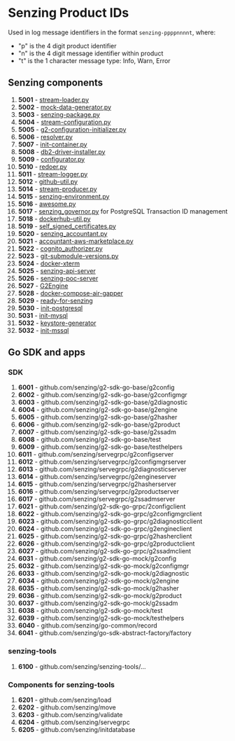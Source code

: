 # Senzing Product IDs

Used in log message identifiers in the format `senzing-ppppnnnnt`, where:

- "p" is the 4 digit product identifier
- "n" is the 4 digit message identifier within product
- "t" is the 1 character message type: Info, Warn, Error

## Senzing components

1. **5001** - [stream-loader.py](https://github.com/Senzing/stream-loader/blob/main/stream-loader.py)
1. **5002** - [mock-data-generator.py](https://github.com/Senzing/mock-data-generator/blob/main/mock-data-generator.py)
1. **5003** - [senzing-package.py](https://github.com/Senzing/senzing-package/blob/main/senzing-package.py)
1. **5004** - [stream-configuration.py](https://github.com/Senzing/stream-configuration/blob/main/stream-configuration.py)
1. **5005** - [g2-configuration-initializer.py](https://github.com/Senzing/g2-configuration-initializer/blob/main/g2-configuration-initializer.py)
1. **5006** - [resolver.py](https://github.com/Senzing/resolver/blob/main/resolver.py)
1. **5007** - [init-container.py](https://github.com/Senzing/docker-init-container/blob/main/init-container.py)
1. **5008** - [db2-driver-installer.py](https://github.com/Senzing/docker-db2-driver-installer/blob/main/db2-driver-installer.py)
1. **5009** - [configurator.py](https://github.com/Senzing/configurator/blob/main/configurator.py)
1. **5010** - [redoer.py](https://github.com/Senzing/redoer/blob/main/redoer.py)
1. **5011** - [stream-logger.py](https://github.com/Senzing/stream-logger/blob/main/stream-logger.py)
1. **5012** - [github-util.py](https://github.com/Senzing/github-util/blob/main/github-util.py)
1. **5014** - [stream-producer.py](https://github.com/Senzing/stream-producer/blob/main/stream-producer.py)
1. **5015** - [senzing-environment.py](https://github.com/Senzing/stream-producer/blob/main/senzing-environment.py)
1. **5016** - [awesome.py](https://github.com/Senzing/awesome/blob/main/awesome.py)
1. **5017** - [senzing_governor.py](https://github.com/Senzing/governor-postgresql-transaction-id/blob/main/senzing_governor.py) for PostgreSQL Transaction ID management
1. **5018** - [dockerhub-util.py](https://github.com/Senzing/dockerhub-util/blob/main/dockerhub-util.py)
1. **5019** - [self_signed_certificates.py](https://github.com/Senzing/aws-lambda-self-signed-certificates/blob/main/self_signed_certificates.py)
1. **5020** - [senzing_accountant.py](https://github.com/Senzing/accountant-aws-marketplace)
1. **5021** - [accountant-aws-marketplace.py](https://github.com/Senzing/accountant-aws-marketplace)
1. **5022** - [cognito_authorizer.py](https://github.com/Senzing/aws-lambda-cognito-authorizer/blob/main/cognito_authorizer.py)
1. **5023** - [git-submodule-versions.py](https://github.com/Senzing/g2-python/blob/main/bin/github-submodule-versions.py)
1. **5024** - [docker-xterm](https://github.com/Senzing/docker-xterm)
1. **5025** - [senzing-api-server](https://github.com/Senzing/senzing-api-server)
1. **5026** - [senzing-poc-server](https://github.com/Senzing/senzing-poc-server)
1. **5027** - [G2Engine](https://github.com/Senzing/g2engine)
1. **5028** - [docker-compose-air-gapper](https://github.com/Senzing/docker-compose-air-gapper)
1. **5029** - [ready-for-senzing](https://github.com/Senzing/ready-for-senzing)
1. **5030** - [init-postgresql](https://github.com/Senzing/init-postgresql)
1. **5031** - [init-mysql](https://github.com/Senzing/init-mysql)
1. **5032** - [keystore-generator](https://github.com/Senzing/keystore-generator)
1. **5032** - [init-mssql](https://github.com/Senzing/init-mssql)

## Go SDK and apps

### SDK
1. **6001** - github.com/senzing/g2-sdk-go-base/g2config
1. **6002** - github.com/senzing/g2-sdk-go-base/g2configmgr
1. **6003** - github.com/senzing/g2-sdk-go-base/g2diagnostic
1. **6004** - github.com/senzing/g2-sdk-go-base/g2engine
1. **6005** - github.com/senzing/g2-sdk-go-base/g2hasher
1. **6006** - github.com/senzing/g2-sdk-go-base/g2product
1. **6007** - github.com/senzing/g2-sdk-go-base/g2ssadm
1. **6008** - github.com/senzing/g2-sdk-go-base/test
1. **6009** - github.com/senzing/g2-sdk-go-base/testhelpers
1. **6011** - github.com/senzing/servegrpc/g2configserver
1. **6012** - github.com/senzing/servegrpc/g2configmgrserver
1. **6013** - github.com/senzing/servegrpc/g2diagnosticserver
1. **6014** - github.com/senzing/servegrpc/g2engineserver
1. **6015** - github.com/senzing/servegrpc/g2hasherserver
1. **6016** - github.com/senzing/servegrpc/g2productserver
1. **6017** - github.com/senzing/servegrpc/g2ssadmserver
1. **6021** - github.com/senzing/g2-sdk-go-grpc/2configclient
1. **6022** - github.com/senzing/g2-sdk-go-grpc/g2configmgrclient
1. **6023** - github.com/senzing/g2-sdk-go-grpc/g2diagnosticclient
1. **6024** - github.com/senzing/g2-sdk-go-grpc/g2engineclient
1. **6025** - github.com/senzing/g2-sdk-go-grpc/g2hasherclient
1. **6026** - github.com/senzing/g2-sdk-go-grpc/g2productclient
1. **6027** - github.com/senzing/g2-sdk-go-grpc/g2ssadmclient
1. **6031** - github.com/senzing/g2-sdk-go-mock/g2config
1. **6032** - github.com/senzing/g2-sdk-go-mock/g2configmgr
1. **6033** - github.com/senzing/g2-sdk-go-mock/g2diagnostic
1. **6034** - github.com/senzing/g2-sdk-go-mock/g2engine
1. **6035** - github.com/senzing/g2-sdk-go-mock/g2hasher
1. **6036** - github.com/senzing/g2-sdk-go-mock/g2product
1. **6037** - github.com/senzing/g2-sdk-go-mock/g2ssadm
1. **6038** - github.com/senzing/g2-sdk-go-mock/test
1. **6039** - github.com/senzing/g2-sdk-go-mock/testhelpers
1. **6040** - github.com/senzing/go-common/record
1. **6041** - github.com/senzing/go-sdk-abstract-factory/factory


### senzing-tools

1. **6100** - github.com/senzing/senzing-tools/...

### Components for senzing-tools

1. **6201** - github.com/senzing/load
1. **6202** - github.com/senzing/move
1. **6203** - github.com/senzing/validate
1. **6204** - github.com/senzing/servegrpc
1. **6205** - github.com/senzing/initdatabase

